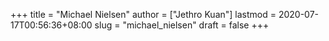 +++
title = "Michael Nielsen"
author = ["Jethro Kuan"]
lastmod = 2020-07-17T00:56:36+08:00
slug = "michael_nielsen"
draft = false
+++
